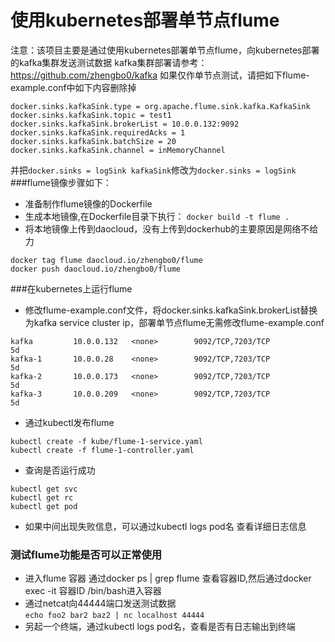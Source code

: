 # 使用kubernetes部署单节点flume
注意：该项目主要是通过使用kubernetes部署单节点flume，向kubernetes部署的kafka集群发送测试数据
kafka集群部署请参考：https://github.com/zhengbo0/kafka
如果仅作单节点测试，请把如下flume-example.conf中如下内容删除掉
```
docker.sinks.kafkaSink.type = org.apache.flume.sink.kafka.KafkaSink
docker.sinks.kafkaSink.topic = test1
docker.sinks.kafkaSink.brokerList = 10.0.0.132:9092
docker.sinks.kafkaSink.requiredAcks = 1
docker.sinks.kafkaSink.batchSize = 20
docker.sinks.kafkaSink.channel = inMemoryChannel
```
并把`docker.sinks = logSink kafkaSink`修改为`docker.sinks = logSink`
###flume镜像步骤如下：
* 准备制作flume镜像的Dockerfile
* 生成本地镜像,在Dockerfile目录下执行： `docker build -t flume .`
* 将本地镜像上传到daocloud，没有上传到dockerhub的主要原因是网络不给力  
```
docker tag flume daocloud.io/zhengbo0/flume  
docker push daocloud.io/zhengbo0/flume
```

###在kubernetes上运行flume
* 修改flume-example.conf文件，将docker.sinks.kafkaSink.brokerList替换为kafka service cluster ip，部署单节点flume无需修改flume-example.conf
```
kafka         10.0.0.132   <none>        9092/TCP,7203/TCP            5d
kafka-1       10.0.0.28    <none>        9092/TCP,7203/TCP            5d
kafka-2       10.0.0.173   <none>        9092/TCP,7203/TCP            5d
kafka-3       10.0.0.209   <none>        9092/TCP,7203/TCP            5d
```
* 通过kubectl发布flume   
```
kubectl create -f kube/flume-1-service.yaml    
kubectl create -f flume-1-controller.yaml
```
* 查询是否运行成功    
```
kubectl get svc    
kubectl get rc    
kubectl get pod 
```
* 如果中间出现失败信息，可以通过kubectl logs pod名 查看详细日志信息

### 测试flume功能是否可以正常使用
* 进入flume 容器
通过docker ps | grep flume 查看容器ID,然后通过docker exec -it 容器ID /bin/bash进入容器
* 通过netcat向44444端口发送测试数据   
`echo foo2 bar2 baz2 | nc localhost 44444`
* 另起一个终端，通过kubectl logs pod名，查看是否有日志输出到终端
